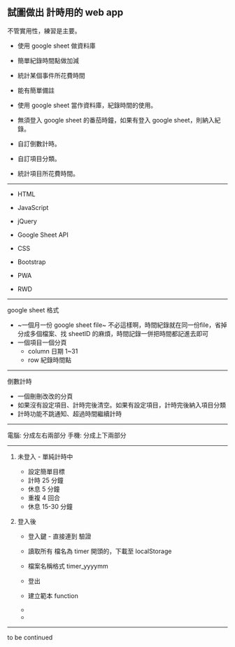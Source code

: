 ## 試圖做出 計時用的 web app

不管實用性，練習是主要。

* 使用 google sheet 做資料庫
* 簡單紀錄時間點做加減
* 統計某個事件所花費時間
* 能有簡單備註

* 使用 google sheet 當作資料庫，紀錄時間的使用。
* 無須登入 google sheet 的番茄時鐘，如果有登入 google sheet，則納入紀錄。
* 自訂倒數計時。
* 自訂項目分類。
* 統計項目所花費時間。

-------------------

* HTML
* JavaScript
* jQuery
* Google Sheet API

* CSS
* Bootstrap
* PWA
* RWD

-------------------

google sheet 格式

* ~一個月一份 google sheet file~
	不必這樣啊，時間紀錄就在同一份file，省掉分成多個檔案、找 sheetID 的麻煩，時間記錄一併把時間都記進去即可
* 一個項目一個分頁
	* column	日期 1~31
	* row		紀錄時間點

-------------------

倒數計時

* 一個刪刪改改的分頁
* 如果沒有設定項目、計時完後清空。如果有設定項目，計時完後納入項目分類
* 計時功能不跳通知、超過時間繼續計時

-------------------

電腦:
	分成左右兩部分
手機:
	分成上下兩部分

-------------------
1.	未登入 - 單純計時中
	* 設定簡單目標
	* 計時 25 分鐘
	* 休息 5 分鐘
	* 重複 4 回合
	* 休息 15-30 分鐘
	
1.	登入後
	* 登入鍵 - 直接連到 驗證
	* 讀取所有 檔名為 timer 開頭的，下載至 localStorage
	* 檔案名稱格式 timer_yyyymm
	* 登出

	* 建立範本 function
	* 
	* 
-------------------

to be continued